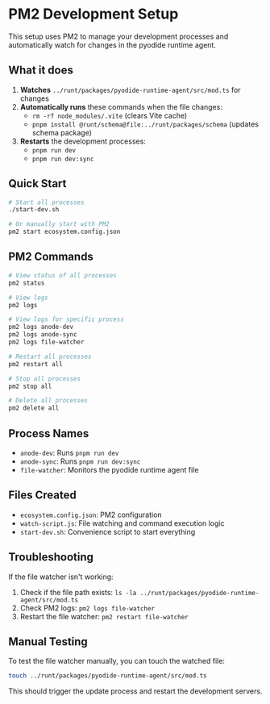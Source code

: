 # PM2 Development Setup

This setup uses PM2 to manage your development processes and automatically watch for changes in the pyodide runtime agent.

## What it does

1. **Watches** `../runt/packages/pyodide-runtime-agent/src/mod.ts` for changes
2. **Automatically runs** these commands when the file changes:
   - `rm -rf node_modules/.vite` (clears Vite cache)
   - `pnpm install @runt/schema@file:../runt/packages/schema` (updates schema package)
3. **Restarts** the development processes:
   - `pnpm run dev`
   - `pnpm run dev:sync`

## Quick Start

```bash
# Start all processes
./start-dev.sh

# Or manually start with PM2
pm2 start ecosystem.config.json
```

## PM2 Commands

```bash
# View status of all processes
pm2 status

# View logs
pm2 logs

# View logs for specific process
pm2 logs anode-dev
pm2 logs anode-sync
pm2 logs file-watcher

# Restart all processes
pm2 restart all

# Stop all processes
pm2 stop all

# Delete all processes
pm2 delete all
```

## Process Names

- `anode-dev`: Runs `pnpm run dev`
- `anode-sync`: Runs `pnpm run dev:sync`
- `file-watcher`: Monitors the pyodide runtime agent file

## Files Created

- `ecosystem.config.json`: PM2 configuration
- `watch-script.js`: File watching and command execution logic
- `start-dev.sh`: Convenience script to start everything

## Troubleshooting

If the file watcher isn't working:

1. Check if the file path exists: `ls -la ../runt/packages/pyodide-runtime-agent/src/mod.ts`
2. Check PM2 logs: `pm2 logs file-watcher`
3. Restart the file watcher: `pm2 restart file-watcher`

## Manual Testing

To test the file watcher manually, you can touch the watched file:

```bash
touch ../runt/packages/pyodide-runtime-agent/src/mod.ts
```

This should trigger the update process and restart the development servers.
